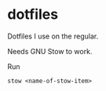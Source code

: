 # dotfiles
Dotfiles I use on the regular.

Needs GNU Stow to work.

Run 
```
stow <name-of-stow-item>
```
